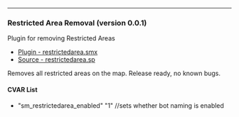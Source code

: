 ---
### <a name='Restricted Area Removal'>Restricted Area Removal (version 0.0.1)</a>
Plugin for removing Restricted Areas

 * [Plugin - restrictedarea.smx](plugins/restrictedarea.smx?raw=true)
 * [Source - restrictedarea.sp](scripting/restrictedarea.sp)

Removes all restricted areas on the map. Release ready, no known bugs.

#### CVAR List
 * "sm_restrictedarea_enabled" "1" //sets whether bot naming is enabled

